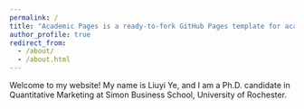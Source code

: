```yaml
---
permalink: /
title: "Academic Pages is a ready-to-fork GitHub Pages template for academic personal websites"
author_profile: true
redirect_from: 
  - /about/
  - /about.html
---
```


Welcome to my website! My name is Liuyi Ye, and I am a Ph.D. candidate in Quantitative Marketing at Simon Business School, University of Rochester. 
